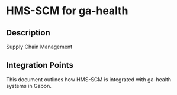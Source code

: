 # HMS-SCM for ga-health

## Description

Supply Chain Management

## Integration Points

This document outlines how HMS-SCM is integrated with ga-health systems in Gabon.
